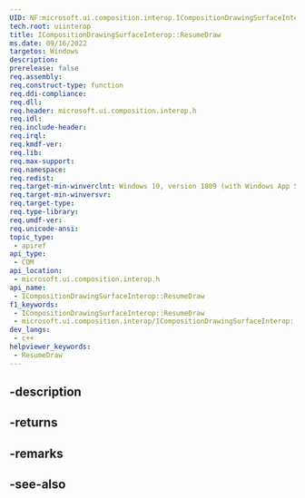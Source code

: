 ```yaml
---
UID: NF:microsoft.ui.composition.interop.ICompositionDrawingSurfaceInterop.ResumeDraw
tech.root: uiinterop
title: ICompositionDrawingSurfaceInterop::ResumeDraw
ms.date: 09/16/2022
targetos: Windows
description: 
prerelease: false
req.assembly: 
req.construct-type: function
req.ddi-compliance: 
req.dll: 
req.header: microsoft.ui.composition.interop.h
req.idl: 
req.include-header: 
req.irql: 
req.kmdf-ver: 
req.lib: 
req.max-support: 
req.namespace: 
req.redist: 
req.target-min-winverclnt: Windows 10, version 1809 (with Windows App SDK 0.5 or later)
req.target-min-winversvr: 
req.target-type: 
req.type-library: 
req.umdf-ver: 
req.unicode-ansi: 
topic_type:
 - apiref
api_type:
 - COM
api_location:
 - microsoft.ui.composition.interop.h
api_name:
 - ICompositionDrawingSurfaceInterop::ResumeDraw
f1_keywords:
 - ICompositionDrawingSurfaceInterop::ResumeDraw
 - microsoft.ui.composition.interop/ICompositionDrawingSurfaceInterop::ResumeDraw
dev_langs:
 - c++
helpviewer_keywords:
 - ResumeDraw
---
```


## -description

## -returns

## -remarks

## -see-also

